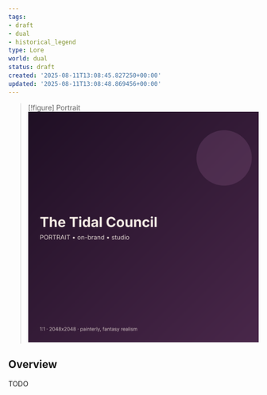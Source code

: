```yaml
---
tags:
- draft
- dual
- historical_legend
type: Lore
world: dual
status: draft
created: '2025-08-11T13:08:45.827250+00:00'
updated: '2025-08-11T13:08:48.869456+00:00'
---
```


> [!figure] Portrait
![](04_Resources/Assets/Generated/Portraits/portrait-npc-the-tidal-council-the-tidal-council.svg)



## Overview

TODO

